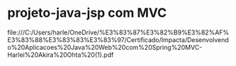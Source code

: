 # projeto-java-jsp com MVC

file:///C:/Users/harle/OneDrive/%E3%83%87%E3%82%B9%E3%82%AF%E3%83%88%E3%83%83%E3%83%97/Certificado/Impacta/Desenvolvendo%20Aplicacoes%20Java%20Web%20com%20Spring%20MVC-Harlei%20Akira%20Ohta%20(1).pdf
